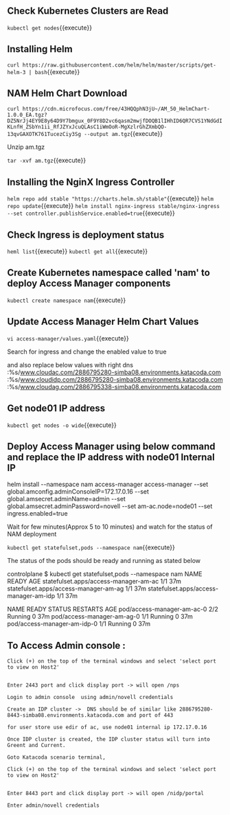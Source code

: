 <br>

## Check Kubernetes Clusters are Read

`kubectl get nodes`{{execute}}

## Installing Helm
	
 `curl https://raw.githubusercontent.com/helm/helm/master/scripts/get-helm-3 | bash`{{execute}}
	
## NAM Helm Chart Download
	
`curl https://cdn.microfocus.com/free/43HQQphN3jU~/AM_50_HelmChart-1.0.0_EA.tgz?DZ5NrJj4EY9E8y64D9Y7bmgux_0F9Y8D2vc6qasm2mwjfDOQB1lIHhID6QR7CVS1YNdGdIKLnfH_ZSbYn1ii_RfJZYxJcuQLAsC1iWmOoR-MgXzlrGhZXmbQO-13qvGAXOTK761TucezCiy3Sg --output am.tgz`{{execute}}
	
Unzip am.tgz

`tar -xvf am.tgz`{{execute}}
		 

## Installing the NginX Ingress Controller

`helm repo add stable "https://charts.helm.sh/stable"`{{execute}}
`helm repo update`{{execute}}
`helm install nginx-ingress stable/nginx-ingress --set controller.publishService.enabled=true`{{execute}}

## Check Ingress is deployment status

`heml list`{{execute}}
`kubectl get all`{{execute}}

## Create Kubernetes namespace called 'nam' to deploy Access Manager components
	
`kubectl create namespace nam`{{execute}}



## Update Access Manager Helm Chart Values

`vi access-manager/values.yaml`{{execute}}

Search for ingress and change the enabled value to true

and also replace below values with right dns
	:%s/www.cloudac.com/2886795280-simba08.environments.katacoda.com
	:%s/www.cloudidp.com/2886795280-simba08.environments.katacoda.com
	:%s/www.cloudag.com/2886795338-simba08.environments.katacoda.com


## Get node01 IP address

`kubectl get nodes -o wide`{{execute}}


## Deploy Access Manager using below command and replace the IP address with node01 Internal IP

helm install --namespace nam access-manager access-manager --set global.amconfig.adminConsoleIP=172.17.0.16 --set global.amsecret.adminName=admin --set global.amsecret.adminPassword=novell --set am-ac.node=node01 --set ingress.enabled=true


Wait for few minutes(Approx 5 to 10 minutes) and watch for the status of NAM deployment

`kubectl get statefulset,pods --namespace nam`{{execute}}

The status of the pods should be ready and running as stated below


controlplane $ kubectl get statefulset,pods --namespace nam
NAME                                     READY   AGE
statefulset.apps/access-manager-am-ac    1/1     37m
statefulset.apps/access-manager-am-ag    1/1     37m
statefulset.apps/access-manager-am-idp   1/1     37m

NAME                          READY   STATUS    RESTARTS   AGE
pod/access-manager-am-ac-0    2/2     Running   0          37m
pod/access-manager-am-ag-0    1/1     Running   0          37m
pod/access-manager-am-idp-0   1/1     Running   0          37m



## 	To Access Admin console :
	Click (+) on the top of the terminal windows and select 'select port to view on Host2'
	
	
	Enter 2443 port and click display port -> will open /nps

	Login to admin console  using admin/novell credentials
	
	Create an IDP cluster ->  DNS should be of similar like 2886795280-8443-simba08.environments.katacoda.com and port of 443
	
	for user store use edir of ac, use node01 internal ip 172.17.0.16
	
	Once IDP cluster is created, the IDP cluster status will turn into Greent and Current.
	
	Goto Katacoda scenario terminal,
	
	Click (+) on the top of the terminal windows and select 'select port to view on Host2'
	
	
	Enter 8443 port and click display port -> will open /nidp/portal
	
	Enter admin/novell credentials
